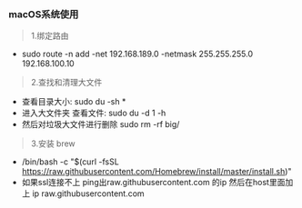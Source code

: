 ### macOS系统使用
> 1.绑定路由
+ sudo route -n add -net 192.168.189.0 -netmask 255.255.255.0 192.168.100.10

> 2.查找和清理大文件
+ 查看目录大小: sudo du -sh *
+ 进入大文件夹  查看文件: sudo du -d 1 -h
+ 然后对垃圾大文件进行删除 sudo rm -rf  big/

> 3.安装 brew
+ /bin/bash -c "$(curl -fsSL https://raw.githubusercontent.com/Homebrew/install/master/install.sh)"
+ 如果ssl连接不上 ping出raw.githubusercontent.com 的ip 然后在host里面加上 ip raw.githubusercontent.com